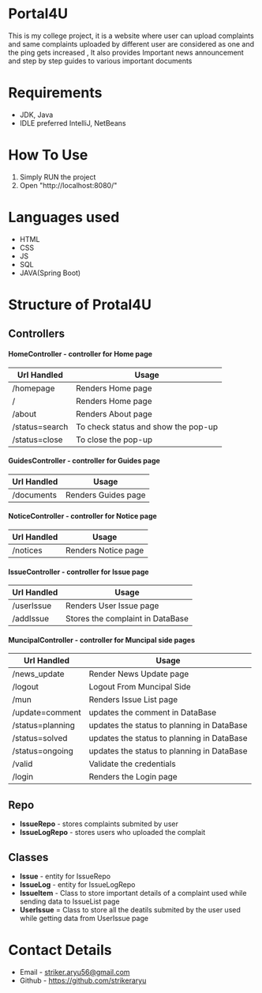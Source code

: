 # Portal4U
This is my college project, it is a website where user can upload complaints and same complaints uploaded by different user are considered as one and the ping gets increased , It also provides Important news announcement and step by step guides to various important documents

# Requirements 
* JDK, Java
* IDLE preferred IntelliJ, NetBeans

# How To Use
1. Simply RUN the project
1. Open "http://localhost:8080/"

# Languages used
* HTML
* CSS
* JS
* SQL
* JAVA(Spring Boot)

# Structure of Protal4U
## Controllers
#### **HomeController** - controller for Home page 
 Url Handled | Usage
 ----------- | ------
  /homepage | Renders Home page
  /         | Renders Home page
  /about    | Renders About page
  /status=search | To check status and show the pop-up
  /status=close  | To close the pop-up
 #### **GuidesController** - controller for Guides page
  Url Handled | Usage
 ----------- | ------
   /documents | Renders Guides page
 #### **NoticeController** - controller for Notice page
  Url Handled | Usage
 ----------- | ------
  /notices | Renders Notice page
 #### **IssueController** - controller for Issue page
  Url Handled | Usage
 ----------- | ------
  /userIssue | Renders User Issue page
  /addIssue  | Stores the complaint in DataBase
 #### **MuncipalController** - controller for Muncipal side pages
  Url Handled | Usage
 ----------- | ------
 /news_update | Render News Update page
  /logout | Logout From Muncipal Side
  /mun | Renders Issue List page
  /update=comment  | updates the comment in DataBase 
  /status=planning  | updates the status to planning in DataBase 
  /status=solved   | updates the status to planning in DataBase 
  /status=ongoing   | updates the status to planning in DataBase 
  /valid   | Validate the credentials
  /login   | Renders the Login page
    
## Repo
* **IssueRepo** - stores complaints submited by user
* **IssueLogRepo** - stores users who uploaded the complait

## Classes
* **Issue** - entity for IssueRepo
* **IssueLog** - entity for IssueLogRepo
* **IssueItem** - Class to store important details of a complaint used while sending data to IssueList page
* **UserIssue** = Class to store all the deatils submited by the user used while getting data from UserIssue page

# Contact Details 
* Email - striker.aryu56@gmail.com
* Github - https://github.com/strikeraryu
